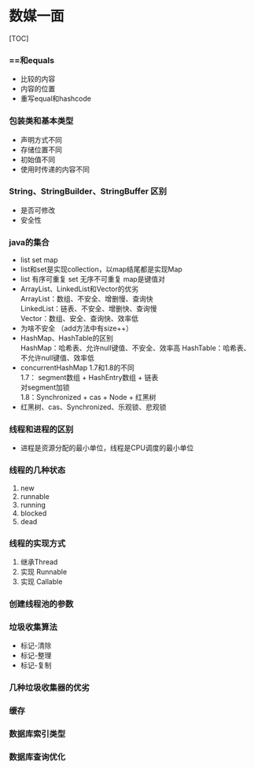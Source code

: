 # 数媒一面

[TOC]

### ==和equals
- 比较的内容
- 内容的位置
- 重写equal和hashcode

### 包装类和基本类型
- 声明方式不同
- 存储位置不同
- 初始值不同
- 使用时传递的内容不同

### String、StringBuilder、StringBuffer 区别
- 是否可修改
- 安全性

### java的集合
- list set map
- list和set是实现collection，以map结尾都是实现Map
- list 有序可重复 set 无序不可重复 map是键值对
- ArrayList、LinkedList和Vector的优劣  
    ArrayList：数组、不安全、增删慢、查询快  
    LinkedList：链表、不安全、增删快、查询慢  
    Vector：数组、安全、查询快、效率低
- 为啥不安全 （add方法中有size++）
- HashMap、HashTable的区别  
    HashMap：哈希表、允许null键值、不安全、效率高
    HashTable：哈希表、不允许null键值、效率低
- concurrentHashMap 1.7和1.8的不同  
    1.7： segment数组 + HashEntry数组 + 链表  
        对segment加锁  
    1.8：Synchronized + cas + Node + 红黑树
- 红黑树、cas、Synchronized、乐观锁、悲观锁

### 线程和进程的区别
- 进程是资源分配的最小单位，线程是CPU调度的最小单位

### 线程的几种状态
1. new
2. runnable
3. running
4. blocked
4. dead

### 线程的实现方式
1. 继承Thread
2. 实现 Runnable
3. 实现 Callable

### 创建线程池的参数

### 垃圾收集算法
- 标记-清除
- 标记-整理
- 标记-复制

### 几种垃圾收集器的优劣

### 缓存

### 数据库索引类型

### 数据库查询优化

